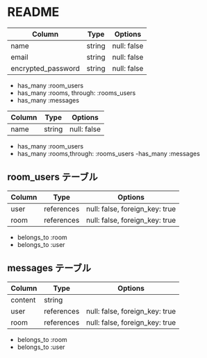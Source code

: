 # README



|Column             |Type   | Options     |
|------------------ | ----- | ----------- |
|name               |string | null: false |
|email              |string | null: false |
|encrypted_password |string | null: false |



- has_many :room_users
- has_many :rooms, through: :rooms_users
- has_many :messages



| Column | Type   | Options     |
| ------ | ------ | ----------- |
| name   | string | null: false |



- has_many :room_users
- has_many :rooms,through: :rooms_users
-has_many :messages

## room_users テーブル

| Column | Type       | Options                        |
| ------ | ---------- | ------------------------------ |
| user   | references | null: false, foreign_key: true |
| room   | references | null: false, foreign_key: true |



- belongs_to :room
- belongs_to :user

## messages テーブル

| Column  | Type       | Options                        |
| ------- | ---------- | ------------------------------ |
| content | string     |                                |
| user    | references | null: false, foreign_key: true |
| room    | references | null: false, foreign_key: true |



- belongs_to :room
- belongs_to :user
